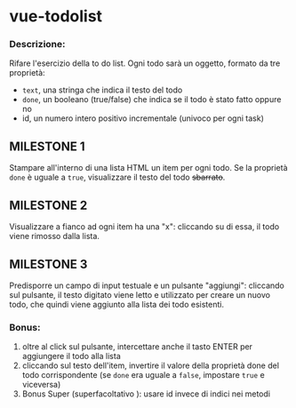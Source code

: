 # vue-todolist

### Descrizione:

Rifare l'esercizio della to do list.
Ogni todo sarà un oggetto, formato da tre proprietà:

- `text`, una stringa che indica il testo del todo
- `done`, un booleano (true/false) che indica se il todo è stato fatto oppure no
- id, un numero intero positivo incrementale (univoco per ogni task)

## MILESTONE 1

Stampare all'interno di una lista HTML un item per ogni todo.
Se la proprietà `done` è uguale a `true`, visualizzare il testo del todo ~~sbarrato~~.

## MILESTONE 2

Visualizzare a fianco ad ogni item ha una "x": cliccando su di essa, il todo viene rimosso dalla lista.

## MILESTONE 3

Predisporre un campo di input testuale e un pulsante "aggiungi": cliccando sul pulsante, il testo digitato viene letto e utilizzato per creare un nuovo todo, che quindi viene aggiunto alla lista dei todo esistenti.

### Bonus:

1.  oltre al click sul pulsante, intercettare anche il tasto ENTER per aggiungere il todo alla lista
2.  cliccando sul testo dell'item, invertire il valore della proprietà done del todo corrispondente (se `done` era uguale a `false`, impostare `true` e viceversa)
3.  Bonus Super (superfacoltativo ): usare id invece di indici nei metodi
